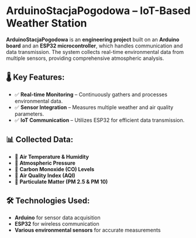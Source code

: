 # ArduinoStacjaPogodowa – IoT-Based Weather Station

**ArduinoStacjaPogodowa** is an **engineering project** built on an **Arduino board** and an **ESP32 microcontroller**, which handles communication and data transmission. The system collects real-time environmental data from multiple sensors, providing comprehensive atmospheric analysis.

## 🌡️ Key Features:
- ✅ **Real-time Monitoring** – Continuously gathers and processes environmental data.  
- ✅ **Sensor Integration** – Measures multiple weather and air quality parameters.  
- ✅ **IoT Communication** – Utilizes ESP32 for efficient data transmission.  

## 📊 Collected Data:
- 📌 **Air Temperature & Humidity**  
- 📌 **Atmospheric Pressure**  
- 📌 **Carbon Monoxide (CO) Levels**  
- 📌 **Air Quality Index (AQI)**  
- 📌 **Particulate Matter (PM 2.5 & PM 10)**  

## 🛠️ Technologies Used:
- **Arduino** for sensor data acquisition  
- **ESP32** for wireless communication  
- **Various environmental sensors** for accurate measurements  




